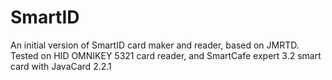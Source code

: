 SmartID
=======

An initial version of SmartID card maker and reader, based on JMRTD.
Tested on HID OMNIKEY 5321 card reader, and SmartCafe expert 3.2 smart card with JavaCard 2.2.1
